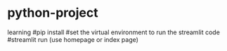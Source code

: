 # python-project
learning
#pip install
#set the virtual environment to run the streamlit code
#streamlit run (use homepage or index page)



